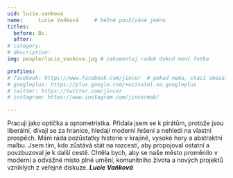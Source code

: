 ```yaml
---
uid: lucie.vankova
name:     Lucie Vaňková  	# běžně používáné jméno
titles:
  before: Bc.
  after: 
# category:
# description: 
img: people/lucie_vankova.jpg # zakomentuj radek dokud není fotka

profiles:
# facebook: https://www.facebook.com/jincer  # pokud nema, staci smazat tuto radku
# googleplus: https://plus.google.com/+uzivatel.na.googleplus
# twitter: https://twitter.com/jincer
# instagram: https://www.instagram.com/jincermak/ 

---
```

Pracuji jako optička a optometristka. 
Přidala jsem se k pirátům, protože jsou liberální, dívají se za hranice, hledají moderní řešení a nehledí na vlastní prospěch.
Mám ráda pozůstatky historie v krajině, vysoké hory a abstraktní malbu. Jsem tím, kdo zůstává stát na rozcestí, aby propojoval ostatní a povzbuzoval je k další cestě.
Chtěla bych, aby se naše město proměnilo v moderní a odvážné místo plné umění, komunitního života a nových projektů vzniklých z veřejné diskuze.
***Lucie Vaňková***
